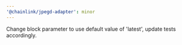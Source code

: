 ```yaml
---
'@chainlink/jpegd-adapter': minor
---
```


Change block parameter to use default value of 'latest', update tests accordingly.
